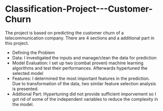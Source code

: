# Classification-Project---Customer-Churn
The project is based on predicting the customer churn of a telecommunication company. There are 4 sections and a additional part in this project.

- Defining the Problem
- Data: I investigated the inputs and manage/clean the data for prediction
- Model Evaluation: I set up two (combat proven) machine learning algorithms and test their performances. Afterwards hypertuned the selected model
- Features: I determined the most important features in the prediction. Due to transformation of the data, two similar feature selection analysis is presented.
- Addtional Part: Hypertuning did not provide sufficient imporvement so I got rid of some of the independent variables to reduce the complexity in the model.
